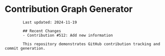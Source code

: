 # Contribution Graph Generator
            
            Last updated: 2024-11-19
            
            ## Recent Changes
            - Contribution #512: Add new information
            
            This repository demonstrates GitHub contribution tracking and commit generation.
        